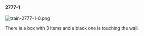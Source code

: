 #### 2777-1
![train-2777-1-0.png](https://github.com/lil-lab/nlvr/raw/master/nlvr/train/images/51/train-2777-1-0.png "train-2777-1-0.png")

There is a box with 3 items and a black one is touching the wall.